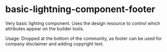 # basic-lightning-component-footer

Very basic lighting component. Uses the design resource to control which attributes appear on the builder tools.

Usage:
Dropped at the bottom of the community, as  footer can be used for company disclaimer and adding copyright text.

